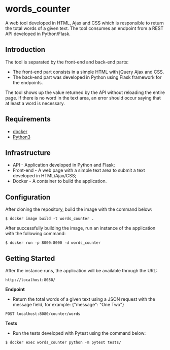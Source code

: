 # words_counter

A web tool developed in HTML, Ajax and CSS which is responsible to return the total words of a given text. The tool consumes an endpoint from a REST API developed in Python/Flask.

## Introduction

The tool is separated by the front-end and back-end parts:
- The front-end part consists in a simple HTML with jQuery Ajax and CSS. 
- The back-end part was developed in Python using Flask framework for the endpoints.

The tool shows up the value returned by the API without reloading the entire page. If there is no word in the text area, an error should occur saying that at least a word is necessary. 

## Requirements

 - [docker](https://docs.docker.com/)
 - [Python3](https://www.python.org/)

## Infrastructure

 - API - Application developed in Python and Flask;
 - Front-end - A web page with a simple text area to submit a text developed in HTML/Ajax/CSS;
 - Docker - A container to build the application.

## Configuration

After cloning the repository, build the image with the command below:
```
$ docker image build -t words_counter .
```
After successfully building the image, run an instance of the application with the following command:  
```
$ docker run -p 8000:8000 -d words_counter
```
## Getting Started

After the instance runs, the application will be available through the URL:

``http://localhost:8080/``

**Endpoint**

 - Return the total words of a given text using a JSON request with the message field, for example: {"message": "One Two"}
```
POST localhost:8080/counter/words
```

**Tests**

 - Run the tests developed with Pytest using the command below:
```
$ docker exec words_counter python -m pytest tests/
```

